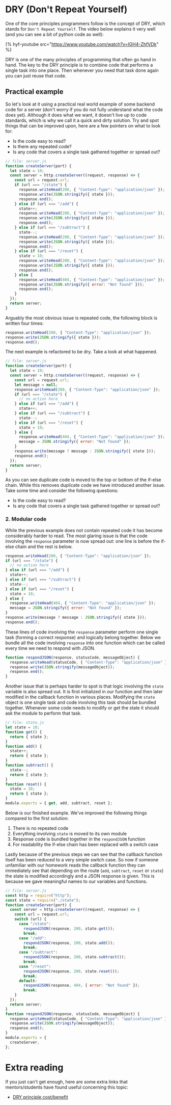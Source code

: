 # DRY (Don't Repeat Yourself)

One of the core principles programmers follow is the concept of DRY, which stands for `Don't Repeat Yourself`. The video below explains it very well (and you can see a bit of python code as well):

{% hyf-youtube src="https://www.youtube.com/watch?v=IGH4-ZhfVDk" %}

DRY is one of the many principles of programming that often go hand in hand. The key to the DRY principle is to combine code that performs a single task into one place. Then whenever you need that task done again you can just reuse that code.

## Practical example

So let's look at it using a practical real world example of some backend code for a server (don't worry if you do not fully understand what the code does yet). Although it does what we want, it doesn't live up to code standards, which is why we call it a quick and dirty solution. Try and spot things that can be improved upon, here are a few pointers on what to look for:

- Is the code easy to read?
- Is there any repeated code?
- Is any code that covers a single task gathered together or spread out?

```js
// file: server.js
function createServer(port) {
  let state = 10;
  const server = http.createServer((request, response) => {
    const url = request.url;
    if (url === "/state") {
      response.writeHead(200, { "Content-Type": "application/json" });
      response.write(JSON.stringify({ state }));
      response.end();
    } else if (url === "/add") {
      state++;
      response.writeHead(200, { "Content-Type": "application/json" });
      response.write(JSON.stringify({ state }));
      response.end();
    } else if (url === "/subtract") {
      state--;
      response.writeHead(200, { "Content-Type": "application/json" });
      response.write(JSON.stringify({ state }));
      response.end();
    } else if (url === "/reset") {
      state = 10;
      response.writeHead(200, { "Content-Type": "application/json" });
      response.write(JSON.stringify({ state }));
      response.end();
    } else {
      response.writeHead(404, { "Content-Type": "application/json" });
      response.write(JSON.stringify({ error: "Not found" }));
      response.end();
    }
  });
  return server;
}
```

Arguably the most obvious issue is repeated code, the following block is written four times:

```js
response.writeHead(200, { "Content-Type": "application/json" });
response.write(JSON.stringify({ state }));
response.end();
```

The next example is refactored to be dry. Take a look at what happened.

```js
// file: server.js
function createServer(port) {
  let state = 10;
  const server = http.createServer((request, response) => {
    const url = request.url;
    let message = null;
    response.writeHead(200, { "Content-Type": "application/json" });
    if (url === "/state") {
      // no action here
    } else if (url === "/add") {
      state++;
    } else if (url === "/subtract") {
      state--;
    } else if (url === "/reset") {
      state = 10;
    } else {
      response.writeHead(404, { "Content-Type": "application/json" });
      message = JSON.stringify({ error: "Not found" });
    }
    response.write(message ? message : JSON.stringify({ state }));
    response.end();
  });
  return server;
}
```

As you can see duplicate code is moved to the top or bottom of the if-else chain. While this removes duplicate code we have introduced another issue. Take some time and consider the following questions:

- Is the code easy to read?
- Is any code that covers a single task gathered together or spread out?

### <a name="modular">2. Modular code</a>

While the previous example does not contain repeated code it has become considerably harder to read. The most glaring issue is that the code involving the `response` parameter is now spread out: one line is before the if-else chain and the rest is below.

```js
response.writeHead(200, { "Content-Type": "application/json" });
if (url === "/state") {
  // no action here
} else if (url === "/add") {
  state++;
} else if (url === "/subtract") {
  state--;
} else if (url === "/reset") {
  state = 10;
} else {
  response.writeHead(404, { "Content-Type": "application/json" });
  message = JSON.stringify({ error: "Not found" });
}
response.write(message ? message : JSON.stringify({ state }));
response.end();
```

These lines of code involving the `response` parameter perform one single task (forming a correct response) and logically belong together. Below we bundle all the code involving `response` into one function which can be called every time we need to respond with JSON.

```js
function respondJSON(response, statusCode, messageObject) {
  response.writeHead(statusCode, { "Content-Type": "application/json" });
  response.write(JSON.stringify(messageObject));
  response.end();
}
```

Another issue that is perhaps harder to spot is that logic involving the `state` variable is also spread out. It is first initialized in our function and then later modified in the callback function in various places. Modifying the `state` object is one single task and code involving this task should be bundled together. Whenever some code needs to modify or get the state it should ask the module to perform that task.

```js
// file: state.js
let state = 10;
function get() {
  return { state };
}
function add() {
  state++;
  return { state };
}
function subtract() {
  state--;
  return { state };
}
function reset() {
  state = 10;
  return { state };
}
module.exports = { get, add, subtract, reset };
```

Below is our finished example. We've improved the following things compared to the first solution:

1. There is no repeated code
2. Everything involving `state` is moved to its own module
3. Response code is bundled together in the `respondJSON` function
4. For readability the if-else chain has been replaced with a switch case

Lastly because of the previous steps we can see that the callback function itself has been reduced to a very simple switch case. So now if someone unfamiliar with our homework reads the callback function they can immediately see that depending on the route (`add`, `subtract`, `reset` or `state`) the state is modified accordingly and a JSON response is given. This is because we gave meaningful names to our variables and functions.

```js
// file: server.js
const http = require("http");
const state = require("./state");
function createServer(port) {
  const server = http.createServer((request, response) => {
    const url = request.url;
    switch (url) {
      case "/state":
        respondJSON(response, 200, state.get());
        break;
      case "/add":
        respondJSON(response, 200, state.add());
        break;
      case "/subtract":
        respondJSON(response, 200, state.subtract());
        break;
      case "/reset":
        respondJSON(response, 200, state.reset());
        break;
      default:
        respondJSON(response, 404, { error: "Not found" });
        break;
    }
  });
  return server;
}
function respondJSON(response, statusCode, messageObject) {
  response.writeHead(statusCode, { "Content-Type": "application/json" });
  response.write(JSON.stringify(messageObject));
  response.end();
}
module.exports = {
  createServer,
};
```

# Extra reading

If you just can't get enough, here are some extra links that mentors/students have found useful concerning this topic:

- [DRY principle cost/benefit](https://thevaluable.dev/dry-principle-cost-benefit-example/)
